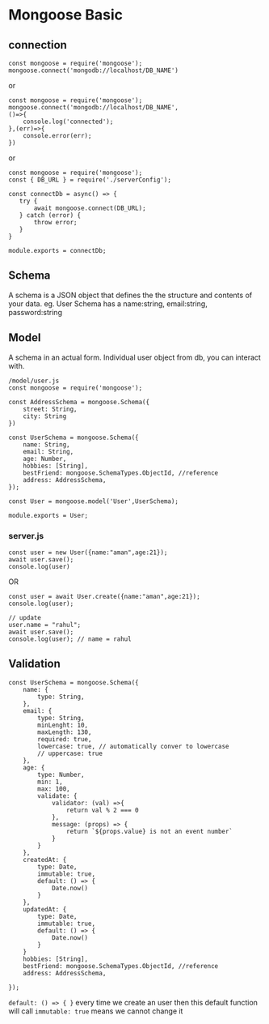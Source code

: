 # Mongoose Basic
## connection
```
const mongoose = require('mongoose');
mongoose.connect('mongodb://localhost/DB_NAME')
 ```
or
```
const mongoose = require('mongoose');
mongoose.connect('mongodb://localhost/DB_NAME',
()=>{
    console.log('connected');
},(err)=>{
    console.error(err);
})
 ```

 or
 ```
const mongoose = require('mongoose');
const { DB_URL } = require('./serverConfig');

const connectDb = async() => {
    try {
        await mongoose.connect(DB_URL);
    } catch (error) {
        throw error;
    }
}

module.exports = connectDb;
 ```

## Schema 
A schema is a JSON object that defines the the structure and contents of your data.
eg. User Schema has a name:string, email:string, password:string

## Model
A schema in an actual form. Individual user object from db, you can interact with.

```
/model/user.js
const mongoose = require('mongoose');

const AddressSchema = mongoose.Schema({
    street: String,
    city: String
})

const UserSchema = mongoose.Schema({
    name: String,
    email: String,
    age: Number,
    hobbies: [String],
    bestFriend: mongoose.SchemaTypes.ObjectId, //reference
    address: AddressSchema,
});

const User = mongoose.model('User',UserSchema);

module.exports = User;
```

### server.js

```
const user = new User({name:"aman",age:21});
await user.save();
console.log(user)
```

OR 

```
const user = await User.create({name:"aman",age:21});
console.log(user);

// update
user.name = "rahul";
await user.save();
console.log(user); // name = rahul
```
 

## Validation
```
const UserSchema = mongoose.Schema({
    name: {
        type: String,
    },
    email: {
        type: String,
        minLenght: 10,
        maxLength: 130,
        required: true,
        lowercase: true, // automatically conver to lowercase
        // uppercase: true
    },
    age: {
        type: Number,
        min: 1,
        max: 100,
        validate: {
            validator: (val) =>{
                return val % 2 === 0 
            },
            message: (props) => {
                return `${props.value} is not an event number`
            }
        }
    },
    createdAt: {
        type: Date,
        immutable: true,  
        default: () => {
            Date.now()
        }
    },
    updatedAt: {
        type: Date,
        immutable: true,
        default: () => {
            Date.now()
        }
    }
    hobbies: [String],
    bestFriend: mongoose.SchemaTypes.ObjectId, //reference
    address: AddressSchema,

});

```

``` default: () => { } ``` every time we create an user then this default function will call
``` immutable: true ``` means we cannot change it


